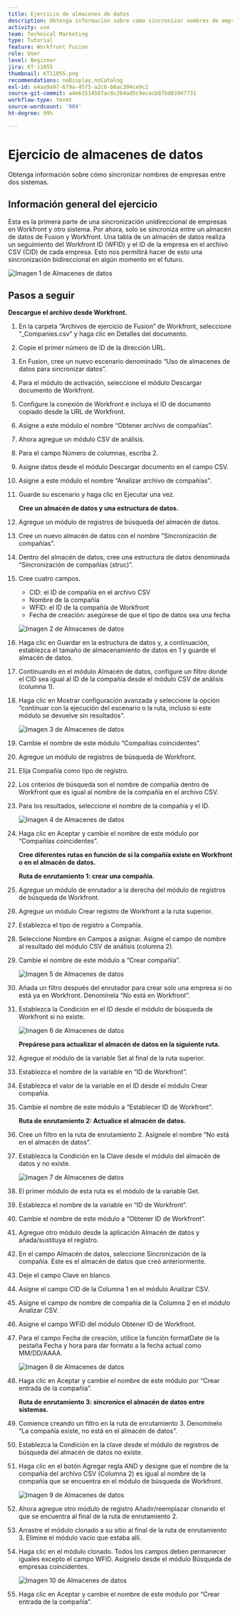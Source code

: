 ```yaml
---
title: Ejercicio de almacenes de datos
description: Obtenga información sobre cómo sincronizar nombres de empresas entre dos sistemas. (Debe tener entre 60 y 160 caracteres, pero tiene 59 caracteres)
activity: use
team: Technical Marketing
type: Tutorial
feature: Workfront Fusion
role: User
level: Beginner
jira: KT-11055
thumbnail: KT11055.png
recommendations: noDisplay,noCatalog
exl-id: e4aa9a97-679a-4575-a2c6-b6ac304ce9c2
source-git-commit: a4e61514567ac8c2b4ad5c9ecacb87bd83947731
workflow-type: tm+mt
source-wordcount: '904'
ht-degree: 99%

---
```


# Ejercicio de almacenes de datos

Obtenga información sobre cómo sincronizar nombres de empresas entre dos sistemas.

## Información general del ejercicio

Esta es la primera parte de una sincronización unidireccional de empresas en Workfront y otro sistema. Por ahora, solo se sincroniza entre un almacén de datos de Fusion y Workfront. Una tabla de un almacén de datos realiza un seguimiento del Workfront ID (WFID) y el ID de la empresa en el archivo CSV (CID) de cada empresa. Esto nos permitirá hacer de esto una sincronización bidireccional en algún momento en el futuro.

![Imagen 1 de Almacenes de datos](../12-exercises/assets/data-stores-walkthrough-1.png)

## Pasos a seguir

**Descargue el archivo desde Workfront.**

1. En la carpeta “Archivos de ejercicio de Fusion” de Workfront, seleccione “_Companies.csv” y haga clic en Detalles del documento.
1. Copie el primer número de ID de la dirección URL.
1. En Fusion, cree un nuevo escenario denominado “Uso de almacenes de datos para sincronizar datos”.
1. Para el módulo de activación, seleccione el módulo Descargar documento de Workfront.
1. Configure la conexión de Workfront e incluya el ID de documento copiado desde la URL de Workfront.
1. Asigne a este módulo el nombre “Obtener archivo de compañías”.
1. Ahora agregue un módulo CSV de análisis.
1. Para el campo Número de columnas, escriba 2.
1. Asigne datos desde el módulo Descargar documento en el campo CSV.
1. Asigne a este módulo el nombre “Analizar archivo de compañías”.
1. Guarde su escenario y haga clic en Ejecutar una vez.

   **Cree un almacén de datos y una estructura de datos.**

1. Agregue un módulo de registros de búsqueda del almacén de datos.
1. Cree un nuevo almacén de datos con el nombre “Sincronización de compañías”.
1. Dentro del almacén de datos, cree una estructura de datos denominada “Sincronización de compañías (struc)”.
1. Cree cuatro campos.

   + CID: el ID de compañía en el archivo CSV
   + Nombre de la compañía
   + WFID: el ID de la compañía de Workfront
   + Fecha de creación: asegúrese de que el tipo de datos sea una fecha

   ![Imagen 2 de Almacenes de datos](../12-exercises/assets/data-stores-walkthrough-2.png)

1. Haga clic en Guardar en la estructura de datos y, a continuación, establezca el tamaño de almacenamiento de datos en 1 y guarde el almacén de datos.
1. Continuando en el módulo Almacén de datos, configure un filtro donde el CID sea igual al ID de la compañía desde el módulo CSV de análisis (columna 1).
1. Haga clic en Mostrar configuración avanzada y seleccione la opción “continuar con la ejecución del escenario o la ruta, incluso si este módulo se devuelve sin resultados”.

   ![Imagen 3 de Almacenes de datos](../12-exercises/assets/data-stores-walkthrough-3.png)

1. Cambie el nombre de este módulo “Compañías coincidentes”.
1. Agregue un módulo de registros de búsqueda de Workfront.
1. Elija Compañía como tipo de registro.
1. Los criterios de búsqueda son el nombre de compañía dentro de Workfront que es igual al nombre de la compañía en el archivo CSV.
1. Para los resultados, seleccione el nombre de la compañía y el ID.

   ![Imagen 4 de Almacenes de datos](../12-exercises/assets/data-stores-walkthrough-4.png)

1. Haga clic en Aceptar y cambie el nombre de este módulo por “Compañías coincidentes”.

   **Cree diferentes rutas en función de si la compañía existe en Workfront o en el almacén de datos.**

   **Ruta de enrutamiento 1: crear una compañía.**

1. Agregue un módulo de enrutador a la derecha del módulo de registros de búsqueda de Workfront.
1. Agregue un módulo Crear registro de Workfront a la ruta superior.
1. Establezca el tipo de registro a Compañía.
1. Seleccione Nombre en Campos a asignar. Asigne el campo de nombre al resultado del módulo CSV de análisis (columna 2).
1. Cambie el nombre de este módulo a “Crear compañía”.

   ![Imagen 5 de Almacenes de datos](../12-exercises/assets/data-stores-walkthrough-5.png)

1. Añada un filtro después del enrutador para crear solo una empresa si no está ya en Workfront. Denomínela “No está en Workfront”.
1. Establezca la Condición en el ID desde el módulo de búsqueda de Workfront si no existe.

   ![Imagen 6 de Almacenes de datos](../12-exercises/assets/data-stores-walkthrough-6.png)

   **Prepárese para actualizar el almacén de datos en la siguiente ruta.**

1. Agregue el módulo de la variable Set al final de la ruta superior.
1. Establezca el nombre de la variable en “ID de Workfront”.
1. Establezca el valor de la variable en el ID desde el módulo Crear compañía.
1. Cambie el nombre de este módulo a “Establecer ID de Workfront”.

   **Ruta de enrutamiento 2: Actualice el almacén de datos.**

1. Cree un filtro en la ruta de enrutamiento 2. Asígnele el nombre “No está en el almacén de datos”.

1. Establezca la Condición en la Clave desde el módulo del almacén de datos y no existe.

   ![Imagen 7 de Almacenes de datos](../12-exercises/assets/data-stores-walkthrough-7.png)

1. El primer módulo de esta ruta es el módulo de la variable Get.
1. Establezca el nombre de la variable en “ID de Workfront”.
1. Cambie el nombre de este módulo a “Obtener ID de Workfront”.
1. Agregue otro módulo desde la aplicación Almacén de datos y añada/sustituya el registro.
1. En el campo Almacén de datos, seleccione Sincronización de la compañía. Este es el almacén de datos que creó anteriormente.
1. Deje el campo Clave en blanco.
1. Asigne el campo CID de la Columna 1 en el módulo Analizar CSV.
1. Asigne el campo de nombre de compañía de la Columna 2 en el módulo Analizar CSV.
1. Asigne el campo WFID del módulo Obtener ID de Workfront.
1. Para el campo Fecha de creación, utilice la función formatDate de la pestaña Fecha y hora para dar formato a la fecha actual como MM/DD/AAAA.

   ![Imagen 8 de Almacenes de datos](../12-exercises/assets/data-stores-walkthrough-8.png)

1. Haga clic en Aceptar y cambie el nombre de este módulo por “Crear entrada de la compañía”.

   **Ruta de enrutamiento 3: sincronice el almacén de datos entre sistemas.**

1. Comience creando un filtro en la ruta de enrutamiento 3. Denomínelo “La compañía existe, no está en el almacén de datos”.
1. Establezca la Condición en la clave desde el módulo de registros de búsqueda del almacén de datos no existe.
1. Haga clic en el botón Agregar regla AND y designe que el nombre de la compañía del archivo CSV (Columna 2) es igual al nombre de la compañía que se encuentra en el módulo de búsqueda de Workfront.

   ![Imagen 9 de Almacenes de datos](../12-exercises/assets/data-stores-walkthrough-9.png)

1. Ahora agregue otro módulo de registro Añadir/reemplazar clonando el que se encuentra al final de la ruta de enrutamiento 2.
1. Arrastre el módulo clonado a su sitio al final de la ruta de enrutamiento 3. Elimine el módulo vacío que estaba allí.
1. Haga clic en el módulo clonado. Todos los campos deben permanecer iguales excepto el campo WFID. Asígnelo desde el módulo Búsqueda de empresas coincidentes.

   ![Imagen 10 de Almacenes de datos](../12-exercises/assets/data-stores-walkthrough-10.png)

1. Haga clic en Aceptar y cambie el nombre de este módulo por “Crear entrada de la compañía”.
